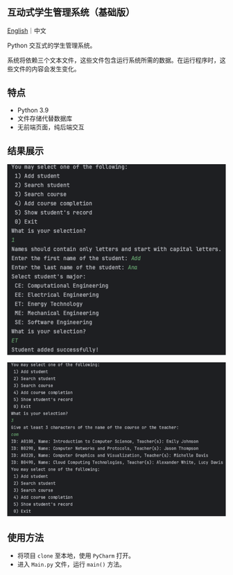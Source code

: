## 互动式学生管理系统（基础版）

[English](./README.md)｜中文

Python 交互式的学生管理系统。

系统将依赖三个文本文件，这些文件包含运行系统所需的数据。在运行程序时，这些文件的内容会发生变化。

## 特点
- Python 3.9
- 文件存储代替数据库
- 无前端页面，纯后端交互

## 结果展示

![result1](./resource/result1.png)

![result2](./resource/result2.png)

## 使用方法
- 将项目 `clone` 至本地，使用 `PyCharm` 打开。
- 进入 `Main.py` 文件，运行 `main()` 方法。